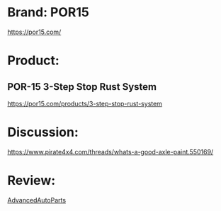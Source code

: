 # Brand: POR15
https://por15.com/

# Product:
## POR-15 3-Step Stop Rust System
https://por15.com/products/3-step-stop-rust-system

# Discussion:
https://www.pirate4x4.com/threads/whats-a-good-axle-paint.550169/

# Review:
[AdvancedAutoParts](https://shop.advanceautoparts.com/p/por-15-rust-preventive-coating-gloss-black-quart-45004/11453985-p)
